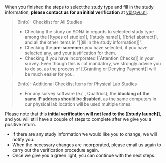 
When you finished the steps to select the study type and fill in the study information, **please contact us for an initial verification** at vbl@vu.nl. 

>[!info]- Checklist for All Studies
>- Checking the study on SONA in regards to selected study type among the [[types of studies]], [[study name]], [[brief abstract]], and all the other items in "[[fill in the study information]]".
>- Checking the **pre-screeners** you have selected, if you have selected any, and your justification for them.
>- Checking if you have incorporated [[Attention Checks]] in your survey. Even though this is not mandatory, we strongly advise you to do so, as the process of [[Granting or Denying Payment]] will be much easier for you.

>[!info]- Additional Checklist Items for Physical Lab Studies
>- For any survey software (e.g., Qualtrics), the **blocking of the same IP address should be disabled**, as the same computers in our physical lab location will be used multiple times.

Please note that this **initial verification will not lead to the [[study launch]]**, and you will still have a couple of steps to complete after we give you a positive return. 
- If there are any study information we would like you to change, we will notify you. 
- When the necessary changes are incorporated, please email us again to carry out the verification procedure again.
- Once we give you a green light, you can continue with the next steps.
